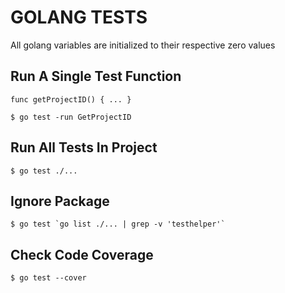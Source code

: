 # GOLANG TESTS
All golang variables are initialized to their respective zero values

## Run A Single Test Function
```golang
func getProjectID() { ... }
```
```console
$ go test -run GetProjectID
```

## Run All Tests In Project
```console
$ go test ./...
```

## Ignore Package
```console
$ go test `go list ./... | grep -v 'testhelper'`
```

## Check Code Coverage
```console
$ go test --cover
```

